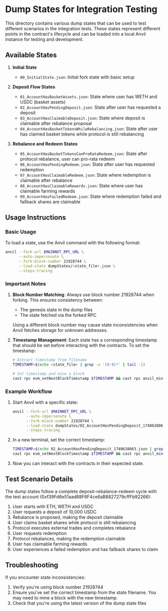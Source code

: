 # Dump States for Integration Testing

This directory contains various dump states that can be used to test different scenarios in the integration tests. These states represent different points in the contract's lifecycle and can be loaded into a local Anvil instance for testing and development.

## Available States

1. **Initial State**

   - `00_InitialState.json`: Initial fork state with basic setup

2. **Deposit Flow States**

   - `01_AccountHasBasketAssets.json`: State where user has WETH and USDC (basket assets)
   - `02_AccountHasPendingDeposit.json`: State after user has requested a deposit
   - `03_AccountHasClaimableDeposit.json`: State where deposit is claimable after rebalance proposal
   - `04_AccountHasBasketTokensWhileRebalancing.json`: State after user has claimed basket tokens while protocol is still rebalancing

3. **Rebalance and Redeem States**
   - `05_AccountHasBasketTokensCanProRataRedeem.json`: State after protocol rebalance, user can pro-rata redeem
   - `06_AccountHasPendingRedeem.json`: State after user has requested redemption
   - `07_AccountHasClaimableRedeem.json`: State where redemption is claimable after rebalance
   - `08_AccountHasClaimableRewards.json`: State where user has claimable farming rewards
   - `09_AccountHasFailedRedeem.json`: State where redemption failed and fallback shares are claimable

## Usage Instructions

### Basic Usage

To load a state, use the Anvil command with the following format:

```bash
anvil --fork-url $MAINNET_RPC_URL \
      --auto-impersonate \
      --fork-block-number 21928744 \
      --load-state dumpStates/<state_file>.json \
      --steps-tracing
```

### Important Notes

1. **Block Number Matching**: Always use block number 21928744 when forking. This ensures consistency between:

   - The genesis state in the dump files
   - The state fetched via the forked RPC

   Using a different block number may cause state inconsistencies when Anvil fetches storage for unknown addresses.

2. **Timestamp Management**: Each state has a corresponding timestamp that should be set before interacting with the contracts. To set the timestamp:

   ```bash
   # Extract timestamp from filename
   TIMESTAMP=$(echo <state_file> | grep -o '[0-9]*' | tail -1)

   # Set timestamp and mine a block
   cast rpc evm_setNextBlockTimestamp $TIMESTAMP && cast rpc anvil_mine
   ```

### Example Workflow

1. Start Anvil with a specific state:

   ```bash
   anvil --fork-url $MAINNET_RPC_URL \
         --auto-impersonate \
         --fork-block-number 21928744 \
         --load-state dumpStates/02_AccountHasPendingDeposit_1740638063.json \
         --steps-tracing
   ```

2. In a new terminal, set the correct timestamp:

   ```bash
   TIMESTAMP=$(echo 02_AccountHasPendingDeposit_1740638063.json | grep -o '[0-9]*' | tail -1)
   cast rpc evm_setNextBlockTimestamp $TIMESTAMP && cast rpc anvil_mine
   ```

3. Now you can interact with the contracts in their expected state.

## Test Scenario Details

The dump states follow a complete deposit-rebalance-redeem cycle with the test account (0xf39Fd6e51aad88F6F4ce6aB8827279cffFb92266):

1. User starts with ETH, WETH and USDC
2. User requests a deposit of 10,000 USDC
3. Rebalance is proposed, making the deposit claimable
4. User claims basket shares while protocol is still rebalancing
5. Protocol executes external trades and completes rebalance
6. User requests redemption
7. Protocol rebalances, making the redemption claimable
8. User has claimable farming rewards
9. User experiences a failed redemption and has fallback shares to claim

## Troubleshooting

If you encounter state inconsistencies:

1. Verify you're using block number 21928744
2. Ensure you've set the correct timestamp from the state filename. You may need to mine a block with the new timestamp.
3. Check that you're using the latest version of the dump state files
